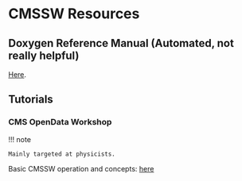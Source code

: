 # CMSSW Resources

## Doxygen Reference Manual (Automated, not really helpful)

[Here](https://cmsdoxygen.web.cern.ch/cmsdoxygen/).

## Tutorials

### CMS OpenData Workshop

!!! note

	Mainly targeted at physicists.

Basic CMSSW operation and concepts: [here](https://cms-opendata-workshop.github.io/workshop2021-lesson-cmssw/index.html)
